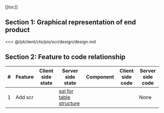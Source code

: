 [[toc]]

## Section 1: Graphical representation of end product

<<< @/ptclient/cts/pis/scr/design/design.md

## Section 2: Feature to code relationship

| #   | Feature | Client side state | Server side state                                                                                                                                    | Component | Client side code | Server side code |
| --- | ------- | ----------------- | ---------------------------------------------------------------------------------------------------------------------------------------------------- | --------- | ---------------- | ---------------- |
| 1   | Add scr |                   | [sql for table structure](https://github.com/savantcare/ptfile/blob/master/ptclient/cts/pis/scr/db/structure/sc_scr/structure-gen-on-2020-07-01.sql) |           |                  | None             |

